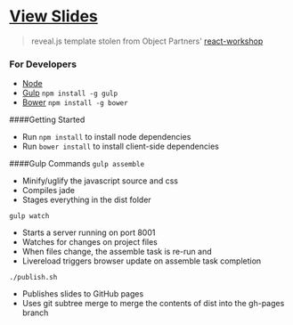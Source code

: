 # [View Slides](http://mitch-b.github.io/openui5-teched-talk/lectures/full.html)
> reveal.js template stolen from Object Partners' [react-workshop](https://github.com/objectpartners/react-workshop/tree/master/slidedeck)


### For Developers

* [Node](http://nodejs.org/)
* [Gulp](https://github.com/gulpjs/gulp) `npm install -g gulp`
* [Bower](http://twitter.github.com/bower/) `npm install -g bower`

####Getting Started
* Run `npm install` to install node dependencies
* Run `bower install` to install client-side dependencies

####Gulp Commands
`gulp assemble`
  * Minify/uglify the javascript source and css
  * Compiles jade
  * Stages everything in the dist folder

`gulp watch`
  * Starts a server running on port 8001
  * Watches for changes on project files
  * When files change, the assemble task is re-run and
  * Livereload triggers browser update on assemble task completion

`./publish.sh`
  * Publishes slides to GitHub pages
  * Uses git subtree merge to merge the contents of dist into the gh-pages branch
